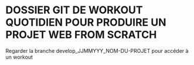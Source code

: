 # DOSSIER GIT DE WORKOUT QUOTIDIEN POUR PRODUIRE UN PROJET WEB FROM SCRATCH
Regarder la branche develop_JJMMYYY_NOM-DU-PROJET pour accéder à un workout


